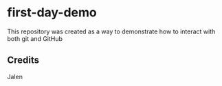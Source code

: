 # first-day-demo
This repository was created as a way to demonstrate how to interact with both git and GitHub

## Credits
Jalen
